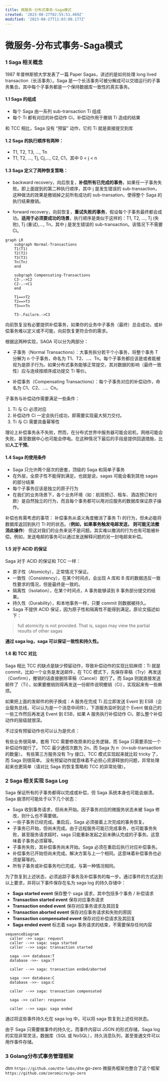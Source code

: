 ```yaml
---
title: 微服务-分布式事务-Saga模式
created: '2023-08-27T02:55:51.469Z'
modified: '2023-08-27T11:03:00.177Z'
---
```


# 微服务-分布式事务-Saga模式

### 1 Saga 相关概念
1987 年普林斯顿大学发表了一篇 Paper Sagas，讲述的是如何处理 long lived transaction（长活事务）。Saga 是一个长活事务可被分解成可以交错运行的子事务集合。其中每个子事务都是一个保持数据库一致性的真实事务。

#### 1.1 Saga 的组成
- 每个 Saga 由一系列 sub-transaction Ti 组成
- 每个 Ti 都有对应的补偿动作 Ci，补偿动作用于撤销 Ti 造成的结果

和 TCC 相比，Saga 没有 “预留” 动作，它的 Ti 就是直接提交到库

#### 1.2 Saga 的执行顺序有两种：

- T1, T2, T3, ..., Tn
- T1, T2, ..., Tj, Cj,..., C2, C1，其中 0 < j < n

#### 1.3 Saga 定义了两种恢复策略：
- backward recovery，向后恢复，**补偿所有已完成的事务**，如果任一子事务失败。即上面提到的第二种执行顺序，其中 j 是发生错误的 sub-transaction，这种做法的效果是撤销掉之前所有成功的 sub-transation，使得整个 Saga 的执行结果撤销。

- forward recovery，向前恢复，**重试失败的事务**，假设每个子事务最终都会成功。**适用于必须要成功的场景**，执行顺序是类似于这样的：T1, T2, ..., Tj (失败), Tj (重试),..., Tn，其中 j 是发生错误的 sub-transaction。该情况下不需要 Ci。
```mermaid
graph LR
    subgraph Normal-Transactions
    T1(T1)
    T2(T2)
    T3(T3)
    Tn(Tn)
    end
    
    subgraph Compensating-Transactions
    C3-.->C2
    C2-.->C1
    end

    T1==>T2
    T2==>T3
    T3==>Tn

    T3-.Failure.->C3
 ```   

向前恢复没有必要提供补偿事务，如果你的业务中子事务（最终）总会成功，或补偿事务难以定义或不可能，向前恢复更符合你的需求。

根据这两种实现，SAGA 可以分为两部分：

- 子事务（Normal Transactions）：大事务拆分若干个小事务，将整个事务 T 分解为 n 个子事务，命名为 T1、T2、…、Tn。每个子事务都应该是或者能被视为是原子行为。如果分布式事务能够正常提交，其对数据的影响（最终一致性）应与连续按顺序成功提交 Ti 等价。

- 补偿事务（Compensating Transactions）：每个子事务对应的补偿动作，命名为 C1、C2、…、Cn。

子事务与补偿动作需要满足一些条件：

1. Ti 与 Ci 必须对应
2. 补偿动作 Ci 一定会执行成功，即需要实现最大努力交付。
3. Ti 与 Ci 需要具备幂等性

理论上补偿事务永不失败，然而，在分布式世界中服务器可能会宕机，网络可能会失败，甚至数据中心也可能会停电。在这种情况下最后的手段是提供回退措施，比如**人工干预**。

#### 1.4 Saga 的使用条件

- Saga 只允许两个层次的嵌套，顶级的 Saga 和简单子事务
- 在外层，全原子性不能得到满足。也就是说，sagas 可能会看到其他 sagas 的部分结果
- 每个子事务应该是独立的原子行为
- 在我们的业务场景下，各个业务环境（如：航班预订、租车、酒店预订和付款）是自然独立的行为，而且每个事务都可以用对应服务的数据库保证原子操作。

补偿也有需考虑的事项： 补偿事务从语义角度撤消了事务 Ti 的行为，但未必能将数据库返回到执行 Ti 时的状态。（**例如，如果事务触发电邮发送， 则可能无法撤消此操作**） 但这对我们的业务来说不是问题。其实难以撤消的行为也有可能被补偿。例如，发送电邮的事务可以通过发送解释问题的另一封电邮来补偿。

#### 1.5 对于 ACID 的保证

Saga 对于 ACID 的保证和 TCC 一样：

- 原子性（Atomicity），正常情况下保证。
- 一致性（Consistency），在某个时间点，会出现 A 库和 B 库的数据违反一致性要求的情况，但是最终是一致的。
- 隔离性（Isolation），在某个时间点，A 事务能够读到 B 事务部分提交的结果。
- 持久性（Durability），和本地事务一样，只要 commit 则数据被持久。
- Saga 不提供 ACID 保证，因为原子性和隔离性不能得到满足。原论文描述如下：

> full atomicity is not provided. That is, sagas may view the partial results of other sagas

**通过 saga log，saga 可以保证一致性和持久性。**

#### 1.6 和 TCC 对比

Saga 相比 TCC 的缺点是缺少预留动作，导致补偿动作的实现比较麻烦：Ti 就是 commit，比如一个业务是发送邮件，在 TCC 模式下，先保存草稿（Try）再发送（Confirm），撤销的话直接删除草稿（Cancel）就行了。而 Saga 则就直接发送邮件了（Ti），如果要撤销则得再发送一份邮件说明撤销（Ci），实现起来有一些麻烦。

如果把上面的发邮件的例子换成：A 服务在完成 Ti 后立即发送 Event 到 ESB（企业服务总线，可以认为是一个消息中间件），下游服务监听到这个 Event 做自己的一些工作然后再发送 Event 到 ESB，如果 A 服务执行补偿动作 Ci，那么整个补偿动作的层级就很深。

不过没有预留动作也可以认为是优点：

有些业务很简单，套用 TCC 需要修改原来的业务逻辑，而 Saga 只需要添加一个补偿动作就行了。 TCC 最少通信次数为 2n，而 Saga 为 n（n=sub-transaction 的数量）。 有些第三方服务没有 Try 接口，TCC 模式实现起来就比较 tricky 了，而 Saga 则很简单。 没有预留动作就意味着不必担心资源释放的问题，异常处理起来也更简单（请对比 Saga 的恢复策略和 TCC 的异常处理）。

### 2 Saga 相关实现 Saga Log

Saga 保证所有的子事务都得以完成或补偿，但 Saga 系统本身也可能会崩溃。Saga 崩溃时可能处于以下几个状态：

- Saga 收到事务请求，但尚未开始。因子事务对应的微服务状态未被 Saga 修改，则什么也不需要做。
- 一些子事务已经完成。重启后，Saga 必须接着上次完成的事务恢复。
- 子事务已开始，但尚未完成。由于远程服务可能已完成事务，也可能事务失败，甚至服务请求超时，saga 只能重新发起之前未确认完成的子事务。这意味着子事务必须幂等。
- 子事务失败，其补偿事务尚未开始。Saga 必须在重启后执行对应补偿事务。
- 补偿事务已开始但尚未完成。解决方案与上一个相同。这意味着补偿事务也必须是幂等的。
- 所有子事务或补偿事务均已完成，与第一种情况相同。

为了恢复到上述状态，必须追踪子事务及补偿事务的每一步。通过事件的方式达到以上要求，并将以下事件保存在名为 saga log 的持久存储中：

- **Saga started event** 保存整个 saga 请求，其中包括多个事务 / 补偿请求 
- **Transaction started event** 保存对应事务请求 
- **Transaction ended event** 保存对应事务请求及其回复 
- **Transaction aborted event** 保存对应事务请求和失败的原因 
- **Transaction compensated event** 保存对应补偿请求及其回复 
- **Saga ended event** 标志着 saga 事务请求的结束，不需要保存任何内容

```mermaid
sequenceDiagram
  caller ->> saga: request
  caller -->> saga: saga started
  caller -->> saga: transaction started
  
  saga ->>+ database:T
  database ->>- saga:T

  caller -->> saga: transaction ended/aborted

  saga ->>+ database:C
  database ->>- saga:C

  caller -->> saga: transaction compensated
  
  saga ->> caller: response

  caller -->> saga: saga ended

 ```   

通过将这些事件持久化在 saga log 中，可以将 saga 恢复到上述任何状态。

由于 Saga 只需要做事件的持久化，而事件内容以 JSON 的形式存储，Saga log 的实现非常灵活，数据库（SQL 或 NoSQL），持久消息队列，甚至普通文件可以用作事件存储。

### 3 Golang分布式事务管理框架 
dtm `https://github.com/dtm-labs/dtm`
go-zero 微服务框架也整合了这个框架 `https://github.com/zeromicro/go-zero`

